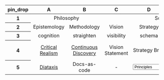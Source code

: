 <head>
<!-- https://github.com/squidfunk/mkdocs-material/discussions/4797 -->
<!-- * instead of extra.css additional styles can be referenced just for this page in the style tag -->
  <style> 
  .md-grid {
    max-width: initial;
  }
  </style>

  <link href="https://fonts.googleapis.com/css2?family=Material+Symbols+Outlined" rel="stylesheet" />
</head>

<table>
  <thead>
   <tr>
     <th scope="column"><span class="material-symbols-outlined">
pin_drop
</span></th>
     <th style ="text-align: center">A</th>
     <th style ="text-align: center">B</th>
     <th style ="text-align: center">C</th>
     <th style ="text-align: center">D</th>
     <th style ="text-align: center">E</th>
     <th style ="text-align: center">F</th>
     <th style ="text-align: center">G</th>
     <th style ="text-align: center">H</th>
     <th style ="text-align: center">I</th>
     <th style ="text-align: center">J</th>
     <th style ="text-align: center">K</th>
     <th style ="text-align: center">L</th>
     <th style ="text-align: center">M</th>
     <th style ="text-align: center">N</th>
   </tr>
  </thead>
  <tbody>
   <tr>
     <th scope ="row">1</th>
     <td colspan="2" style ="text-align: center" >Philosophy</td>
     <td colspan="3" style ="text-align: center" >Scope</td>
     <td colspan="2" style ="text-align: center" >Project</td>
     <td colspan="4" style ="text-align: center" >Growth</td>
     <td colspan="2" style ="text-align: center" >Maturity</td>
     <td colspan="1"  style ="text-align: center; font-weight: bold">Decline</td>
   </tr>
   <tr>
     <th scope ="row">2</th>
     <td style ="text-align: center">Epistemology</td>
     <td style ="text-align: center">Methodology</td>
     <td style ="text-align: center">Vision</td>
     <td style ="text-align: center">Strategy</td>
     <td style ="text-align: center">Needs</td>
     <td style ="text-align: center">Structure</td>
     <td style ="text-align: center">Steering</td>
     <td style ="text-align: center">Discover</td>
     <td style ="text-align: center">Define</td>
     <td style ="text-align: center">Develop</td>
     <td style ="text-align: center">Deliver</td>
     <td style ="text-align: center">Research</td>
     <td style ="text-align: center">Improve</td>
     <td style ="text-align: center">End-of-Life</td>
   </tr>
   <tr>
     <th scope ="row">3</th>
     <td style ="text-align: center"><span class="material-symbols-outlined">
cognition
</span></td>
     <td style="text-align: center"><span class="material-symbols-outlined">
straighten
</span></td>
     <td style ="text-align: center"><span class="material-symbols-outlined">
visibility
</span></td>
     <td style ="text-align: center"><span class="material-symbols-outlined">
schema
</span></td>
     <td style ="text-align: center"><span class="material-symbols-outlined">
format_list_numbered
</span></td>
     <td style ="text-align: center"><span class="material-symbols-outlined">
settings
</span></td>
     <td style ="text-align: center"><span class="material-symbols-outlined">
groups
</span></td>
     <td style ="text-align: center"><span class="material-symbols-outlined">
search
</span></td>
     <td style ="text-align: center"><span class="material-symbols-outlined">
shape_line
</span></td>
     <td style ="text-align: center"><span class="material-symbols-outlined">
code
</span></td>
     <td style ="text-align: center"><span class="material-symbols-outlined">
new_releases
</span></td>
     <td style ="text-align: center"><span class="material-symbols-outlined">
science
</span></td>
     <td style ="text-align: center"><span class="material-symbols-outlined">
construction
</span></td>
     <td style ="text-align: center"><span class="material-symbols-outlined">
line_end_circle
</span></td>
   </tr>
<tr>
     <th scope ="row">4</th>
     <td style ="text-align: center"><a href="\assets\cr_shortguide_221004.pdf">Critical Realism</a></td>
     <td style ="text-align: center"><a href="https://youtu.be/yNCcQODWYh0">Continuous Discovery</a></td>
     <td style ="text-align: center">Vision Statement</td>
     <td style ="text-align: center">Strategy Brief</td>
     <td style ="text-align: center">Risk Register</td>
     <td style ="text-align: center">RACI</td>
     <td style ="text-align: center">Project Control Group</td>
     <td style ="text-align: center">Opportunity Solution Tree</td>
     <td style ="text-align: center">Product Brief</td>
     <td style ="text-align: center">Release Plan</td>
     <td style ="text-align: center">Launch Plan</td>
     <td style ="text-align: center">Experiments</td>
     <td style ="text-align: center"><a href="https://matthewstrom.com/writing/responsive-roadmaps/">Responsive Roadmap</a></td>
     <td style ="text-align: center">Decommission Plan</td>
   </tr>
   <tr>
     <th scope ="row">5</th>
     <td style ="text-align: center"><a href="https://diataxis.fr/">Diataxis</a></td>
     <td style ="text-align: center">Docs-as-code</td>
     <td style ="text-align: center">-</td>
     <td style ="text-align: center"><select>
        <option>Principles</option>
        <option>Playbook</option>
        <option>Charter Users</option>
      </select></td>
     <td style ="text-align: center"><a href="https://www.svpg.com/four-big-risks">4 Risks</a></td>
     <td style ="text-align: center">-</td>
     <td style ="text-align: center">-</td>
     <td style ="text-align: center">Personas</td>
     <td style ="text-align: center">Prototypes</td>
     <td style ="text-align: center">-</td>
     <td style ="text-align: center">-</td>
     <td style ="text-align: center">-</td>
     <td style ="text-align: center">-</td>
     <td style ="text-align: center">-</td>
   </tr>
  </tbody>
</table>
